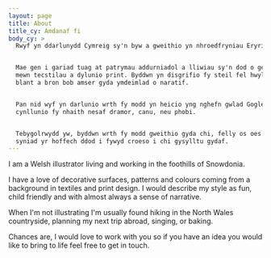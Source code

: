 ```yaml
---
layout: page
title: About
title_cy: Amdanaf fi
body_cy: >
  Rwyf yn ddarlunydd Cymreig sy'n byw a gweithio yn nhroedfryniau Eryri.


  Mae gen i gariad tuag at patrymau addurniadol a lliwiau sy'n dod o gefndir
  mewn tecstilau a dylunio print. Byddwn yn disgrifio fy steil fel hwyl, addas i
  blant a bron bob amser gyda ymdeimlad o naratif.


  Pan nid wyf yn darlunio wrth fy modd yn heicio yng nghefn gwlad Gogledd Cymru,
  cynllunio fy nhaith nesaf dramor, canu, neu phobi.


  Tebygolrwydd yw, byddwn wrth fy modd gweithio gyda chi, felly os oes gennych
  syniad yr hoffech ddod i fywyd croeso i chi gysylltu gydaf.
---
```

I am a Welsh illustrator living and working in the foothills of Snowdonia.

I have a love of decorative surfaces, patterns and colours coming from a background in textiles and print design. I would describe my style as fun, child friendly and with almost always a sense of narrative.

When I'm not illustrating I'm usually found hiking in the North Wales countryside, planning my next trip abroad, singing, or baking.

Chances are, I would love to work with you so if you have an idea you would like to bring to life feel free to get in touch.

